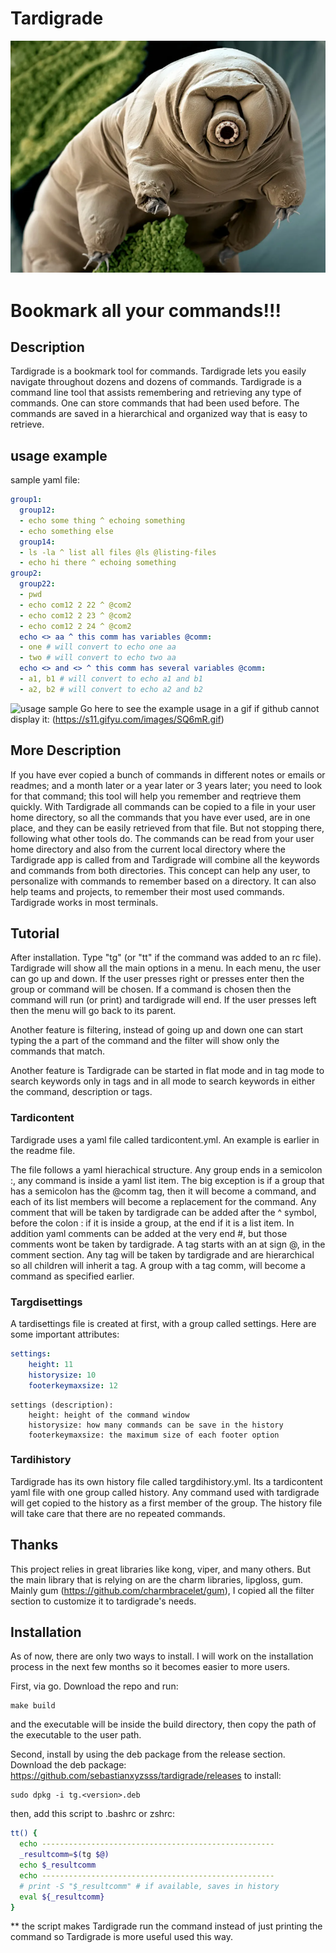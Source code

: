 Tardigrade
==========

![Tardigrade](./img/tardig-11.png)

# Bookmark all your commands!!!

## Description

Tardigrade is a bookmark tool for commands. Tardigrade lets you easily navigate throughout dozens and dozens of commands. Tardigrade is a command line tool that assists remembering and retrieving any type of commands. One can store commands that had been used before. The commands are saved in a hierarchical and organized way that is easy to retrieve.

## usage example

sample yaml file:
```yaml
group1:
  group12:
  - echo some thing ^ echoing something
  - echo something else
  group14:
  - ls -la ^ list all files @ls @listing-files
  - echo hi there ^ echoing something
group2:
  group22:
  - pwd
  - echo com12 2 22 ^ @com2
  - echo com12 2 23 ^ @com2
  - echo com12 2 24 ^ @com2
  echo <> aa ^ this comm has variables @comm:
  - one # will convert to echo one aa
  - two # will convert to echo two aa
  echo <> and <> ^ this comm has several variables @comm:
  - a1, b1 # will convert to echo a1 and b1
  - a2, b2 # will convert to echo a2 and b2
```

![usage sample](https://s11.gifyu.com/images/SQ6mR.gif)
Go here to see the example usage in a gif if github cannot display it: (https://s11.gifyu.com/images/SQ6mR.gif)

## More Description

If you have ever copied a bunch of commands in different notes or emails or readmes; and a month later or a year later or 3 years later; you need to look for that command; this tool will help you remember and reqtrieve them quickly. With Tardigrade all commands can be copied to a file in your user home directory, so all the commands that you have ever used, are in one place, and they can be easily retrieved from that file. But not stopping there, following what other tools do. The commands can be read from your user home directory and also from the current local directory where the Tardigrade app is called from and Tardigrade will combine all the keywords and commands from both directories. This concept can help any user, to personalize with commands to remember based on a directory. It can also help teams and projects, to remember their most used commands. Tardigrade works in most terminals.

## Tutorial

After installation. Type "tg" (or "tt" if the command was added to an rc file). Tardigrade will show all the main options in a menu. In each menu, the user can go up and down. If the user presses right or presses enter then the group or command will be chosen. If a command is chosen then the command will run (or print) and tardigrade will end. If the user presses left then the menu will go back to its parent.

Another feature is filtering, instead of going up and down one can start typing the a part of the command and the filter will show only the commands that match.

Another feature is Tardigrade can be started in flat mode and in tag mode to search keywords only in tags and in all mode to search keywords in either the command, description or tags.

### Tardicontent

Tardigrade uses a yaml file called tardicontent.yml. An example is earlier in the readme file.

The file follows a yaml hierachical structure. Any group ends in a semicolon :, any command is inside a yaml list item. The big exception is if a group that has a semicolon has the @comm tag, then it will become a command, and each of its list members will become a replacement for the command. Any comment that will be taken by tardigrade can be added after the ^ symbol, before the colon : if it is inside a group, at the end if it is a list item. In addition yaml comments can be added at the very end #, but those comments wont be taken by tardigrade. A tag starts with an at sign @, in the comment section. Any tag will be taken by tardigrade and are hierarchical so all children will inherit a tag. A group with a tag comm, will become a command as specified earlier.

### Targdisettings

A tardisettings file is created at first, with a group called settings. Here are some important attributes:
```yaml
settings:
    height: 11
    historysize: 10
    footerkeymaxsize: 12
```
```
settings (description):
    height: height of the command window
    historysize: how many commands can be save in the history
    footerkeymaxsize: the maximum size of each footer option
```

### Tardihistory

Tardigrade has its own history file called targdihistory.yml. Its a tardicontent yaml file with one group called history. Any command used with tardigrade will get copied to the history as a first member of the group. The history file will take care that there are no repeated commands.

## Thanks

This project relies in great libraries like kong, viper, and many others. But the main library that is relying on are the charm libraries, lipgloss, gum. Mainly gum (https://github.com/charmbracelet/gum), I copied all the filter section to customize it to tardigrade's needs.

## Installation

As of now, there are only two ways to install. I will work on the installation process in the next few months so it becomes easier to more users.

First, via go. Download the repo and run:
```
make build 
```
and the executable will be inside the build directory, then copy the path of the executable to the user path.

Second, install by using the deb package from the release section. Download the deb package: https://github.com/sebastianxyzsss/tardigrade/releases
to install: 
```
sudo dpkg -i tg.<version>.deb
```
then, add this script to .bashrc or zshrc:
```bash
tt() {
  echo ----------------------------------------------------
  _resultcomm=$(tg $@)
  echo $_resultcomm
  echo ----------------------------------------------------
  # print -S "$_resultcomm" # if available, saves in history
  eval ${_resultcomm}
}
```
** the script makes Tardigrade run the command instead of just printing the command so Tardigrade is more useful used this way.
